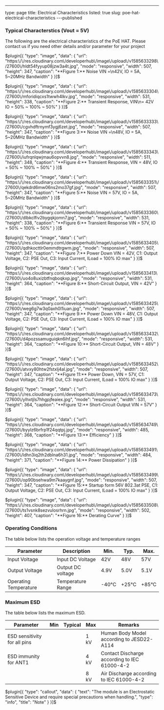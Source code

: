 ---
type: page
title: Electrical Characteristics
listed: true
slug: poe-hat-electrical-characteristics
---published



### Typical Characterstics (Vout = 5V)

The following are the
electrical characteristics of the PoE HAT. Please contact us if you need other details
and/or parameter for your project


$plugin[{
    "type": "image",
    "data": {
        "url": "https:\/\/res.cloudinary.com\/developerhub\/image\/upload\/v1585633298\/27600\/hldt54fyyup08jzw3a4t.jpg",
        "mode": "responsive",
        "width": 507,
        "height": 347,
        "caption": "**Figure 1:** Noise VIN =\n42V, IO = 5A, 5~20MHz Bandwidth"
    }
}]$



$plugin[{
    "type": "image",
    "data": {
        "url": "https:\/\/res.cloudinary.com\/developerhub\/image\/upload\/v1585633304\/27600\/mforidiqcxs1twwh4lkv.jpg",
        "mode": "responsive",
        "width": 531,
        "height": 338,
        "caption": "**Figure 2:** Transient Response, VIN\n= 42V IO = 50% ~ 100% ~ 50%"
    }
}]$



$plugin[{
    "type": "image",
    "data": {
        "url": "https:\/\/res.cloudinary.com\/developerhub\/image\/upload\/v1585633333\/27600\/cgvhdftrnymf3ygj6zet.jpg",
        "mode": "responsive",
        "width": 507,
        "height": 347,
        "caption": "**Figure 3:** Noise VIN =\n48V, IO = 5A, 5~20MHz Bandwidth"
    }
}]$



$plugin[{
    "type": "image",
    "data": {
        "url": "https:\/\/res.cloudinary.com\/developerhub\/image\/upload\/v1585633343\/27600\/iufrqnlqwjmau6opvvn8.jpg",
        "mode": "responsive",
        "width": 511,
        "height": 348,
        "caption": "**Figure 4:** Transient Response, VIN = 48V, IO = 50% ~ 100% ~ 50%"
    }
}]$



$plugin[{
    "type": "image",
    "data": {
        "url": "https:\/\/res.cloudinary.com\/developerhub\/image\/upload\/v1585633351\/27600\/qekdrd6mw06ns2mo37gf.jpg",
        "mode": "responsive",
        "width": 507,
        "height": 347,
        "caption": "**Figure 5:** Noise VIN = 57V, IO = 5A, 5~20MHz Bandwidth"
    }
}]$



$plugin[{
    "type": "image",
    "data": {
        "url": "https:\/\/res.cloudinary.com\/developerhub\/image\/upload\/v1585633360\/27600\/dlbkclfiv2bygqkjomn7.jpg",
        "mode": "responsive",
        "width": 531,
        "height": 338,
        "caption": "**Figure 6:** Transient Response VIN = 57V, IO = 50% ~ 100% ~ 50%"
    }
}]$



$plugin[{
    "type": "image",
    "data": {
        "url": "https:\/\/res.cloudinary.com\/developerhub\/image\/upload\/v1585633405\/27600\/qdhkocttlr0emmdtrgwm.jpg",
        "mode": "responsive",
        "width": 507,
        "height": 347,
        "caption": "**Figure 7:** Power Down VIN = 42V, C1: Output Voltage, C2: PSE Out, C3: Input Current, ILoad = 100% IO max"
    }
}]$



$plugin[{
    "type": "image",
    "data": {
        "url": "https:\/\/res.cloudinary.com\/developerhub\/image\/upload\/v1585633413\/27600\/uo4o8uxizbtfnqboqkxp.jpg",
        "mode": "responsive",
        "width": 531,
        "height": 364,
        "caption": "**Figure 8:** Short-Circuit Output, VIN = 42V"
    }
}]$



$plugin[{
    "type": "image",
    "data": {
        "url": "https:\/\/res.cloudinary.com\/developerhub\/image\/upload\/v1585633425\/27600\/weg6g7w3q0axh0l1iuan.jpg",
        "mode": "responsive",
        "width": 507,
        "height": 347,
        "caption": "**Figure 9:** Power Down VIN = 48V, C1: Output Voltage, C2: PSE Out, C3: Input Current, ILoad = 100% IO max"
    }
}]$



$plugin[{
    "type": "image",
    "data": {
        "url": "https:\/\/res.cloudinary.com\/developerhub\/image\/upload\/v1585633432\/27600\/d4pozssamuguiqkn6ihf.jpg",
        "mode": "responsive",
        "width": 531,
        "height": 364,
        "caption": "**Figure 10:** Short-Circuit Output, VIN = 48V"
    }
}]$



$plugin[{
    "type": "image",
    "data": {
        "url": "https:\/\/res.cloudinary.com\/developerhub\/image\/upload\/v1585633452\/27600\/atvxy80htw2fstxlj4al.jpg",
        "mode": "responsive",
        "width": 507,
        "height": 347,
        "caption": "**Figure 11:** Power Down, VIN = 57V, C1: Output Voltage, C2: PSE Out, C3: Input Current, ILoad = 100% IO max"
    }
}]$



$plugin[{
    "type": "image",
    "data": {
        "url": "https:\/\/res.cloudinary.com\/developerhub\/image\/upload\/v1585633473\/27600\/ylhxtjls7hhgpjfeaiex.jpg",
        "mode": "responsive",
        "width": 531,
        "height": 364,
        "caption": "**Figure 12:** Short-Circuit Output VIN = 57V"
    }
}]$



$plugin[{
    "type": "image",
    "data": {
        "url": "https:\/\/res.cloudinary.com\/developerhub\/image\/upload\/v1585634749\/27600\/byylz6brfrp1f24qqtpj.jpg",
        "mode": "responsive",
        "width": 485,
        "height": 368,
        "caption": "**Figure 13:** Efficiency"
    }
}]$



$plugin[{
    "type": "image",
    "data": {
        "url": "https:\/\/res.cloudinary.com\/developerhub\/image\/upload\/v1585633491\/27600\/ldhn3iq2th2dblna6h31.jpg",
        "mode": "responsive",
        "width": 484,
        "height": 371,
        "caption": "**Figure 14:** Power Dissipation"
    }
}]$



$plugin[{
    "type": "image",
    "data": {
        "url": "https:\/\/res.cloudinary.com\/developerhub\/image\/upload\/v1585633499\/27600\/op90bsehwa9m7kaaygnf.jpg",
        "mode": "responsive",
        "width": 507,
        "height": 347,
        "caption": "**Figure 15:** Startup form 56V 802.3at PSE, C1: Output Voltage, C2: PSE Out, C3: Input Current, ILoad = 100% IO max"
    }
}]$



$plugin[{
    "type": "image",
    "data": {
        "url": "https:\/\/res.cloudinary.com\/developerhub\/image\/upload\/v1585633508\/27600\/ts1vsnk8sezvulosrhrn.jpg",
        "mode": "responsive",
        "width": 502,
        "height": 407,
        "caption": "**Figure 16:** Derating Curve"
    }
}]$





### Operating Conditions

The table below lists
the operation voltage and temperature ranges


| **Parameter** | **Description** | **Min.** | **Typ.** | **Max.** | 
| ---- | ---- | ---- | ---- | ---- | 
| Input Voltage | Input DC Voltage | 42V | 48V | 57V | 
| Output Voltage | Output DC voltage | 4.9V | 5.0V | 5.1V | 
| Operating Temperature | Temperature Range | -40°C | +25°C | +85°C | 


### Maximum ESD

The table below lists the maximum ESD.


| **Parameter** | **Min** | **Typical** | **Max** | **Remarks** | 
| ---- | ---- | ---- | ---- | ---- | 
| ESD sensitivity for all pins |  |  | 1 kV | Human Body Model according to JESD22-A114 | 
| ESD immunity for ANT1 |  |  | 4 kV | Contact Discharge according to IEC 61000-4-2 | 
|  |  |  | 8 kV | Air Discharge according to IEC 61000-4-2 | 

$plugin[{
    "type": "callout",
    "data": {
        "text": "The module is an Electrostatic Sensitive Device and require special precautions when handling.",
        "type": "info",
        "title": "Note"
    }
}]$




